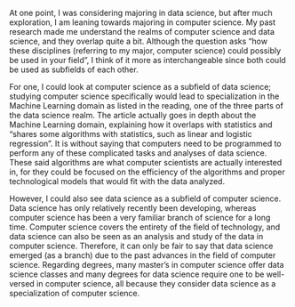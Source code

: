 At one point, I was considering majoring in data science, but after much exploration, I am leaning towards majoring in computer science. My past research made me understand the realms of computer science and data science, and they overlap quite a bit. Although the question asks “how these disciplines (referring to my major, computer science) could possibly be used in your field”, I think of it more as interchangeable since both could be used as subfields of each other. 

For one, I could look at computer science as a subfield of data science; studying computer science specifically would lead to specialization in the Machine Learning domain as listed in the reading, one of the three parts of the data science realm. The article actually goes in depth about the Machine Learning domain, explaining how it overlaps with statistics and “shares some algorithms with statistics, such as linear and logistic regression”. It is without saying that computers need to be programmed to perform any of these complicated tasks and analyses of data science. These said algorithms are what computer scientists are actually interested in, for they could be focused on the efficiency of the algorithms and proper technological models that would fit with the data analyzed. 

However, I could also see data science as a subfield of computer science. Data science has only relatively recently been developing, whereas computer science has been a very familiar branch of science for a long time. Computer science covers the entirety of the field of technology, and data science can also be seen as an analysis and study of the data in computer science. Therefore, it can only be fair to say that data science emerged (as a branch) due to the past advances in the field of computer science. Regarding degrees, many master’s in computer science offer data science classes and many degrees for data science require one to be well-versed in computer science, all because they consider data science as a specialization of computer science.
